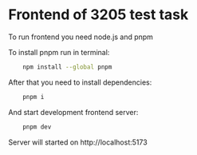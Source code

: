 # Frontend of 3205 test task

To run frontend you need node.js and pnpm

To install pnpm run in terminal:

```sh
    npm install --global pnpm
```

After that you need to install dependencies:

```sh
    pnpm i
```

And start development frontend server:

```sh
    pnpm dev
```

Server will started on http://localhost:5173
